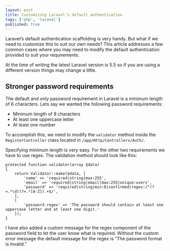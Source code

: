 ```yaml
---
layout: post
title: Customizing Laravel's default authentication
tags: ['php', 'laravel']
published: true
---
```


Laravel’s default authentication scaffolding is very handy. But what if we need to customize this to suit our own needs? This article addresses a few common cases where you may need to modify the default authentication provided to suit your requirements.

At the time of writing the latest Laravel version is 5.5 so if you are using a different version things may change a little.

## Stronger password requirements

The default and only password requirement in Laravel is a minimum length of 6 characters. Lets say we wanted the following password requirements:
* Minimum length of 8 characters
* At least one uppercase letter
* At least one number

To accomplish this, we need to modify the `validator` method inside the `RegisterController` class located in `/app/Http/Controllers/Auth/`. 

Specifying minimum length is very easy. For the other two requirements we have to use regex. The validation method should look like this:

```
protected function validator(array $data)
{
    return Validator::make($data, [
        'name' => 'required|string|max:255',
        'email' => 'required|string|email|max:255|unique:users',
        'password' => 'required|string|min:8|confirmed|regex:/^(?=.*\d)(?=.*[A-Z]).+$/',
    ],
    [
        'password.regex' => 'The password should contain at least one uppercase letter and at least one digit.'
    ]);
}
```

I have also added a custom message for the regex component of the password field to let the user know what is required. Without the custom error message the default message for the regex is “The password format is invalid.”
